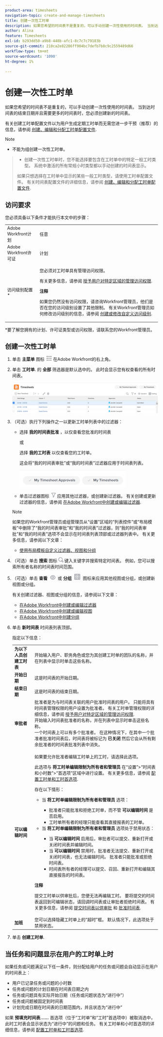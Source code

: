 ```yaml
---
product-area: timesheets
navigation-topic: create-and-manage-timesheets
title: 创建一次性工时单
description: 如果您希望的时间表不是重复的，可以手动创建一次性使用的时间表。 当到达时间表的结束日期并且需要更多的时间表时，您必须创建新的时间表。
author: Alina
feature: Timesheets
exl-id: b293dd50-a9b8-448b-afc1-8c7c7c79183b
source-git-commit: 210ca2e82286ff904bc7defb7b8c9c2559489d66
workflow-type: tm+mt
source-wordcount: '1090'
ht-degree: 1%

---
```


# 创建一次性工时单

如果您希望的时间表不是重复的，可以手动创建一次性使用的时间表。 当到达时间表的结束日期并且需要更多的时间表时，您必须创建新的时间表。

有关创建工时单配置文件以为用户生成定期工时单而无需您进一步干预（推荐）的信息，请参阅 [创建、编辑和分配工时单配置文件](../../timesheets/create-and-manage-timesheets/create-timesheet-profiles.md).

>[!NOTE]
>
>* 不能为组创建一次性工时单。

>  <!--
>  <span>Making sure with Lilit that this is correct</span>>
>  -->
>* 创建一次性工时单时，您不能选择要包含在工时单中的特定一般工时类型。 系统中激活的所有常规小时类型都以手动创建的时间表显示。
>
>  如果只想选择在工时单中显示的某些一般工时类型，请使用工时单配置文件。 有关时间表配置文件的详细信息，请参阅 [创建、编辑和分配工时单配置文件](../../timesheets/create-and-manage-timesheets/create-timesheet-profiles.md).

## 访问要求

您必须具备以下条件才能执行本文中的步骤：

<table style="table-layout:auto"> 
 <col> 
 <col> 
 <tbody> 
  <tr> 
   <td role="rowheader">Adobe Workfront计划</td> 
   <td> <p>任意</p> </td> 
  </tr> 
  <tr> 
   <td role="rowheader">Adobe Workfront许可证</td> 
   <td> <p>计划 </p> </td> 
  </tr> 
  <tr> 
   <td role="rowheader">访问级别配置*</td> 
   <td> <p>您必须对工时单具有管理访问权限。 </p> <p>有关更多信息，请参阅 <a href="../../administration-and-setup/add-users/configure-and-grant-access/grant-users-admin-access-certain-areas.md" class="MCXref xref">授予用户对特定区域的管理访问权限</a>.</p> <p><b> 注释</b>

如果您仍然没有访问权限，请咨询Workfront管理员，他们是否在您的访问级别设置了其他限制。 有关Workfront管理员如何修改访问级别的信息，请参阅 <a href="../../administration-and-setup/add-users/configure-and-grant-access/create-modify-access-levels.md" class="MCXref xref">创建或修改自定义访问级别</a>.</p> </td>
</tr> 
 </tbody> 
</table>

*要了解您拥有的计划、许可证类型或访问权限，请联系您的Workfront管理员。

## 创建一次性工时单

1. 单击 **主菜单** 图标 ![](assets/main-menu-icon.png) 在Adobe Workfront的右上角。

1. 单击 **工时单**. 的 **全部** 筛选器是默认选中的。 此时会显示您有权查看的所有时间表。

   ![](assets/timesheet-list-one-timesheet-selected-nwe-350x70.png)

1. （可选）执行下列操作之一以更新工时单列表中的过滤器：

   * 选择 **我的时间表批准** ，以仅查看您批准的时间表

      或

      选择 **我的工时表** 以仅查看您的工时单。

      这会将“我的时间表审批”或“我的时间表”过滤器应用于时间表列表。

      ![](assets/my-timesheet-approvals-my-timesheets-pills-on-timesheets-list-nwe-350x58.png)

   * 单击过滤器图标 ![](assets/filter-nwepng.png) 应用其他过滤器，或创建新过滤器。 有关创建或更新过滤器的信息，请参阅 [在Adobe Workfront中创建或编辑过滤器](../../reports-and-dashboards/reports/reporting-elements/create-filters.md).
   >[!NOTE]
   >
   >如果您的Workfront管理员或组管理员从“设置”区域的“列表控件”或“布局模板”中删除了“我的时间表审批”和“我的时间表”过滤器，则“我的时间表审批”和“我的时间表”选项不会显示在时间表列表顶部或过滤器列表中。 有关更多信息，请参阅以下文章：
   > 
   >   * [使用布局模板自定义过滤器、视图和分组](../../administration-and-setup/customize-workfront/use-layout-templates/customize-fvg-list-controls-layout-template.md)



1. （可选）单击 **搜索** 图标 ![](assets/search-icon.png) 键入关键字并搜索特定时间表。 例如，您可以搜索所有者名称的时间表时间范围。

1. （可选）单击 **查看** ![](assets/view-icon.png) 或 **分组** ![](assets/grouping.png) 图标来应用其他视图或分组，或创建新视图或分组。

   有关创建过滤器、视图或分组的信息，请参阅以下文章：

   * [在Adobe Workfront中创建或编辑过滤器](../../reports-and-dashboards/reports/reporting-elements/create-filters.md)
   * [在Adobe Workfront中创建或编辑视图](../../reports-and-dashboards/reports/reporting-elements/create-edit-views.md)
   * [在Adobe Workfront中创建分组](../../reports-and-dashboards/reports/reporting-elements/create-groupings.md)

1. 单击 **新时间表** 时间表列表顶部。

   指定以下信息：

   <table style="table-layout:auto"> 
      <col> 
      <col> 
      <tbody> 
      <tr> 
      <td role="rowheader"><strong>为以下人员创建工时表</strong> </td> 
      <td>开始输入用户、职务角色或您为其创建工时单的团队的名称，并在列表中显示时单击这些名称。</td> 
      </tr> 
      <tr> 
      <td role="rowheader"><strong>开始日期</strong> </td> 
      <td>这是时间表的开始日期。</td> 
      </tr> 
      <tr> 
      <td role="rowheader"><strong>结束日期</strong> </td> 
      <td> 这是时间表的结束日期。</td> 
      </tr> 
      <tr> 
      <td role="rowheader"><strong>审批者</strong> </td> 
      <td>批准者是为与时间表关联的用户批准时间表的用户。 只能将具有时间表管理权限的用户设置为批准者。 有关工时单管理权限的详细信息，请参阅 <a href="../../administration-and-setup/add-users/configure-and-grant-access/grant-users-admin-access-certain-areas.md" class="MCXref xref">授予用户对特定区域的管理访问权限</a>.<br>开始输入时间表批准者的名称，并在列表中显示时单击这些名称。<br>一个时间表上可以有多个批准者。 在这种情况下，在其中一个批准者批准时间表后，时间表将被标记为 <strong>已关闭</strong> 然后它会从所有剩余批准者的时间表批准列表中消失。</td> 
      </tr> 
      <tr> 
      <td role="rowheader"><strong>可以编辑时间</strong> </td>

   <td> <p>如果要允许批准者编辑工时单上的工时，请选择此选项。</p>

   此选项与 **将工时单编辑限制为所有者和管理员** 在“设置”>“时间表和小时数”>“首选项”区域中进行设置。 有关更多信息，请参阅 <a href="../../administration-and-setup/set-up-workfront/configure-timesheets-schedules/timesheet-and-hour-preferences.md">配置工时单和工时首选项</a>.

   存在以下情形：

   <ul>
      <li>当 <b>将工时单编辑限制为所有者和管理员</b> 选项：</li>
   <ul><li>批准者只能批准和拒绝工时单，而不管 <b>可以编辑时间</b> 是否启用。 </li>
   <li>工时单所有者的经理只能查看其直接报表的工时单。</li></ul>
   <li>当 <b>将工时单编辑限制为所有者和管理员</b> 选项处于禁用状态：</li>
   <ul><li>当 <b>可以编辑时间</b> 启用后，审批者可以提交、重新打开或关闭时间表并编辑时间。</li>
   <li>当 <b>可以编辑时间</b> 禁用时，批准者无法提交、重新打开或关闭时间表，也无法编辑时间。 批准者只能批准或拒绝时间表。 </li>
   <li>时间表所有者的经理可以提交、召回、重新打开和编辑其直接报告的时间表。</li></ul>
   </ul>

   <p><b>注释</b>

   提交工时单以供审批后，您便无法再编辑工时。 要将提交的时间表返回到可编辑状态，请回调时间表或让审批者拒绝时间表。 有关更多信息，请参阅 <a href="../../timesheets/create-and-manage-timesheets/submit-timesheet-for-approval.md">提交时间表以供审批</a> 和 <a href="../../timesheets/create-and-manage-timesheets/timesheet-approvals.md">批准时间表</a>.</p> </p>

   </td> 
      </tr>

   <tr>

   <td role="rowheader"><span style="font-weight: bold;">加班</span> </td> 
      <td>您可以选择隐藏工时单上的“超时”框。 默认情况下，此选项处于禁用状态。</td> 
      </tr> 
      </tbody> 
   </table>

1. 单击 **创建工时单**.

<!--the content in the table above will need to match the content in the Create timesheet profiles article-->

## 当任务和问题显示在用户的工时单上时

如果任务或问题满足以下任一条件，则分配给用户的任务或问题会自动显示在用户的时间表上：

* 用户已记录任务或问题的小时数
* 任务或问题的计划日期在时间表日期之内
* 任务或问题具有实际开始日期（任务或问题状态为“进行中”）
* 任务或问题被固定到时间表
* 计划完成日期在时间表的日期范围内，并且状态为“进行中”

如果 **预填充时间表……** 首选项（位于“工时单”和“工时”首选项中）被取消选中，此时工时表会显示状态为“进行中”的问题和任务。 有关工时单和小时首选项的详细信息，请参阅 [配置工时单和工时首选项](../../administration-and-setup/set-up-workfront/configure-timesheets-schedules/timesheet-and-hour-preferences.md).
